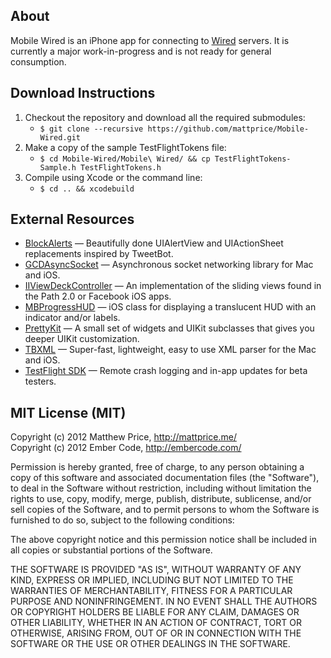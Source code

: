 ## About

Mobile Wired is an iPhone app for connecting to [Wired](http://www.read-write.fr/wired/) servers. It is currently a major work-in-progress and is not ready for general consumption.

## Download Instructions
1. Checkout the repository and download all the required submodules:
    * `$ git clone --recursive https://github.com/mattprice/Mobile-Wired.git`
2. Make a copy of the sample TestFlightTokens file:
    * `$ cd Mobile-Wired/Mobile\ Wired/ && cp TestFlightTokens-Sample.h TestFlightTokens.h`
3. Compile using Xcode or the command line:
    * `$ cd .. && xcodebuild`

## External Resources

* [BlockAlerts][] — Beautifully done UIAlertView and UIActionSheet replacements inspired by TweetBot.
* [GCDAsyncSocket][] — Asynchronous socket networking library for Mac and iOS.
* [IIViewDeckController][] — An implementation of the sliding views found in the Path 2.0 or Facebook iOS apps.
* [MBProgressHUD][] — iOS class for displaying a translucent HUD with an indicator and/or labels.
* [PrettyKit][] — A small set of widgets and UIKit subclasses that gives you deeper UIKit customization.
* [TBXML][] — Super-fast, lightweight, easy to use XML parser for the Mac and iOS.
* [TestFlight SDK][] — Remote crash logging and in-app updates for beta testers.

[BlockAlerts]: https://github.com/Lyc0s/BlockAlertsAnd-ActionSheets
[GCDAsyncSocket]: https://github.com/robbiehanson/CocoaAsyncSocket
[IIViewDeckController]: https://github.com/Inferis/ViewDeck*
[MBProgressHUD]: https://github.com/jdg/MBProgressHUD
[PrettyKit]: https://github.com/vicpenap/PrettyKit
[TBXML]: https://github.com/71squared/TBXML
[TestFlight SDK]: https://testflightapp.com/sdk/

## MIT License (MIT)

Copyright (c) 2012 Matthew Price, http://mattprice.me/ <br>
Copyright (c) 2012 Ember Code, http://embercode.com/

Permission is hereby granted, free of charge, to any person obtaining a copy of this software and associated documentation files (the "Software"), to deal in the Software without restriction, including without limitation the rights to use, copy, modify, merge, publish, distribute, sublicense, and/or sell copies of the Software, and to permit persons to whom the Software is furnished to do so, subject to the following conditions:

The above copyright notice and this permission notice shall be included in all copies or substantial portions of the Software.

THE SOFTWARE IS PROVIDED "AS IS", WITHOUT WARRANTY OF ANY KIND, EXPRESS OR IMPLIED, INCLUDING BUT NOT LIMITED TO THE WARRANTIES OF MERCHANTABILITY, FITNESS FOR A PARTICULAR PURPOSE AND NONINFRINGEMENT. IN NO EVENT SHALL THE AUTHORS OR COPYRIGHT HOLDERS BE LIABLE FOR ANY CLAIM, DAMAGES OR OTHER LIABILITY, WHETHER IN AN ACTION OF CONTRACT, TORT OR OTHERWISE, ARISING FROM, OUT OF OR IN CONNECTION WITH THE SOFTWARE OR THE USE OR OTHER DEALINGS IN THE SOFTWARE.